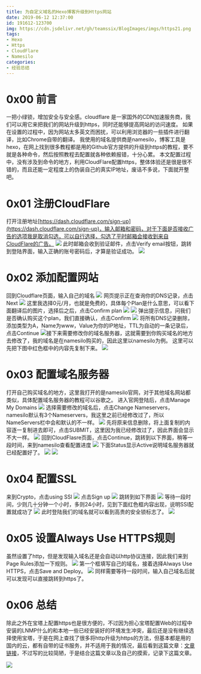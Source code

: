 ```yaml
---
title: 为自定义域名的Hexo博客升级到Https网站
date: 2019-06-12 12:37:00
id: 191612-123700
img: https://cdn.jsdelivr.net/gh/teamssix/BlogImages/imgs/https21.png
tags:
- Hexo
- Https
- CloudFlare
- Namesilo
categories:
- 经验总结
---
```

# 0x00 前言
一把小绿锁，增加安全与安全感。cloudflare 是一家国外的CDN加速服务商，我们可以用它来把我们的网站升级到https，同时还能够提高网站的访问速度。
如果在设置的过程中，因为网站太多英文而困扰，可以利用浏览器的一些插件进行翻译，比如Chrome自带的翻译。
我使用的域名提供商是namesilo，博客工具是hexo，在网上找到很多教程都是用的Github官方提供的升级到https的教程，要不就是各种命令，然后按照教程去配置就各种依赖报错，十分心累。
本文配置过程中，没有涉及到命令的地方，利用CloudFlare配置https，整体体验还是很是很不错的，而且还能一定程度上的伪装自己的真实IP地址，废话不多说，下面就开整吧。
<!--more-->
# 0x01 注册**CloudFlare**
打开注册地址[https://dash.cloudflare.com/sign-up](https://dash.cloudflare.com/sign-up)，输入邮箱和密码，对于下面是否接收广告的选项我是取消勾选，可以自行选择，勾选了平时邮箱会接收到来自CloudFlare的广告。
![](https://cdn.jsdelivr.net/gh/teamssix/BlogImages/imgs/https1.png)
此时邮箱会收到验证邮件，点击Verify email按钮，跳转到登陆界面，输入正确的账号密码后，才算是验证成功。
![](https://cdn.jsdelivr.net/gh/teamssix/BlogImages/imgs/https2.png)
# 0x02 添加配置网站
回到Cloudflare页面，输入自己的域名
![](https://cdn.jsdelivr.net/gh/teamssix/BlogImages/imgs/https3.png)
网页提示正在查询你的DNS记录，点击Next
![](https://cdn.jsdelivr.net/gh/teamssix/BlogImages/imgs/https4.png)
这里我选择0元/月，也就是免费的，具体每个Plan是什么意思，可以看下面翻译后的图片，选择后之后，点击Confirm plan
![](https://cdn.jsdelivr.net/gh/teamssix/BlogImages/imgs/https5.png)
![](https://cdn.jsdelivr.net/gh/teamssix/BlogImages/imgs/https6.png)
弹出提示信息，问我们是否确认购买这个plan，我们直接确认，点击Confirm
![](https://cdn.jsdelivr.net/gh/teamssix/BlogImages/imgs/https7.png)
将所有DNS记录删除，添加类型为A，Name为www，Value为你的IP地址，TTL为自动的一条记录后，点击Continue
![](https://cdn.jsdelivr.net/gh/teamssix/BlogImages/imgs/https8.png)接下来需要修改你的域名服务器，这就需要到你购买域名的地方去修改了，我的域名是在namesilo购买的，因此这里以namesilo为例。
这里可以先把下图中红色框中的内容先复制下来。
![](https://cdn.jsdelivr.net/gh/teamssix/BlogImages/imgs/https9.png)
# 0x03 配置域名服务器
打开自己购买域名的地方，这里我打开的是namesilo官网，对于其他域名网站都类似，具体配置域名服务器的教程可以谷歌之。
进入官网登陆后，点击Manage My Domains
![](https://cdn.jsdelivr.net/gh/teamssix/BlogImages/imgs/https10.png)
选择需要修改的域名后，点击Change Nameservers，namesilo默认有3个Nameservers，我这里之前已经修改过了，所以NameServers栏中会和默认的不一样。
![](https://cdn.jsdelivr.net/gh/teamssix/BlogImages/imgs/https11.png)
先将原来信息删除，将上面复制的内容逐一复制进去即可，点击SUBMIT，这里因为我已经修改过了，因此界面会显示不大一样。
![](https://cdn.jsdelivr.net/gh/teamssix/BlogImages/imgs/https12.png)
回到CloudFlasre页面，点击Continue，跳转到以下界面，稍等一段时间，来到namesilo查看配置进度
![](https://cdn.jsdelivr.net/gh/teamssix/BlogImages/imgs/https13.png)
下面Status显示Active说明域名服务器就已经配置好了。
![](https://cdn.jsdelivr.net/gh/teamssix/BlogImages/imgs/https14.png)
![](https://cdn.jsdelivr.net/gh/teamssix/BlogImages/imgs/https15.png)
# 0x04 配置SSL
来到Crypto，点击using SSl
![](https://cdn.jsdelivr.net/gh/teamssix/BlogImages/imgs/https16.png)
点击Sign up
![](https://cdn.jsdelivr.net/gh/teamssix/BlogImages/imgs/https17.png)
跳转到如下界面
![](https://cdn.jsdelivr.net/gh/teamssix/BlogImages/imgs/https18.png)
等待一段时间，少则几十分钟一个小时，多则24小时，见到下面红色框内容出现，说明SSl配置就成功了
![](https://cdn.jsdelivr.net/gh/teamssix/BlogImages/imgs/https19.png)
此时登陆我们的域名就可以看到高贵的安全锁标志了。
![](https://cdn.jsdelivr.net/gh/teamssix/BlogImages/imgs/https20.png)
# 0x05 设置Always Use HTTPS规则
虽然设置了http，但是发现输入域名还是会自动以http协议连接，因此我们来到Page Rules添加一下规则。
![](https://cdn.jsdelivr.net/gh/teamssix/BlogImages/imgs/https21.png)
第一个框填写自己的域名，接着选择Always Use HTTPS，点击Save and Deploy。
![](https://cdn.jsdelivr.net/gh/teamssix/BlogImages/imgs/https22.png)
同样需要等待一段时间，输入自己域名后就可以发现可以直接跳转到https了。

# 0x06 总结
除此之外在宝塔上配置https也是很方便的，不过因为担心宝塔配置Web的过程中安装的LNMP什么的和本地一些已经安装好的环境发生冲突，最后还是没有继续选择使用宝塔，于是在网上查找了很多将http升级为https的方法，但基本都是用的国内的云，都有自带的证书服务，并不适用于我的情况，最后看到这篇文章：[文章链接](https://zhouhengheng.com/%E5%AE%9E%E7%8E%B0Hexo%E5%8D%9A%E5%AE%A2%E4%BB%8EHTTP%E5%88%B0HTTPS%E5%8A%A0%E5%AF%86.html)，不过写的比较简陋，于是结合这篇文章以及自己的摸索，记录下这篇文章。

![](https://cdn.jsdelivr.net/gh/teamssix/BlogImages/imgs/TeamsSix_Subscription_Logo2.png)